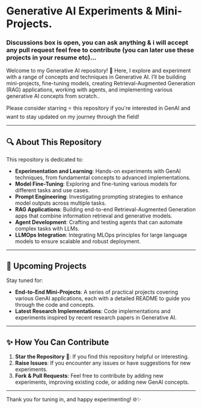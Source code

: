 # Generative AI Experiments & Mini-Projects.

### Discussions box is open, you can ask anything & i will accept any pull request feel free to contribute (you can later use these projects in your resume etc)...

Welcome to my Generative AI repository! 🌟 Here, I explore and experiment with a range of concepts and techniques in Generative AI. I’ll be building mini-projects, fine-tuning models, creating Retrieval-Augmented Generation (RAG) applications, working with agents, and implementing various generative AI concepts from scratch..

Please consider starring ⭐ this repository if you're interested in GenAI and want to stay updated on my journey through the field!

---

## 🔍 About This Repository

This repository is dedicated to:
- **Experimentation and Learning**: Hands-on experiments with GenAI techniques, from fundamental concepts to advanced implementations.
- **Model Fine-Tuning**: Exploring and fine-tuning various models for different tasks and use cases.
- **Prompt Engineering**: Investigating prompting strategies to enhance model outputs across multiple tasks.
- **RAG Applications**: Building end-to-end Retrieval-Augmented Generation apps that combine information retrieval and generative models.
- **Agent Development**: Crafting and testing agents that can automate complex tasks with LLMs.
- **LLMOps Integration**: Integrating MLOps principles for large language models to ensure scalable and robust deployment.

---

## 🚀 Upcoming Projects

Stay tuned for:
- **End-to-End Mini-Projects**: A series of practical projects covering various GenAI applications, each with a detailed README to guide you through the code and concepts.
- **Latest Research Implementations**: Code implementations and experiments inspired by recent research papers in Generative AI.


---

## ✨ How You Can Contribute

1. **Star the Repository** 🌟: If you find this repository helpful or interesting.
2. **Raise Issues**: If you encounter any issues or have suggestions for new experiments.
3. **Fork & Pull Requests**: Feel free to contribute by adding new experiments, improving existing code, or adding new GenAI concepts.
---

Thank you for tuning in, and happy experimenting! 🌐✨

